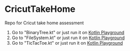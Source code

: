 # CricutTakeHome
Repo for Cricut take home assessment 

1. Go to "BinaryTree.kt" or just run it on [Kotlin Playground](https://pl.kotl.in/jgxKE6XW0)
2. Go to "FileSystem.kt" or just run it on [Kotlin Playground](https://pl.kotl.in/LLT0MOPF_)
3. Go to "TicTacToe.kt" or just run it on [Kotlin Playground](https://pl.kotl.in/q0q31VG-p)
